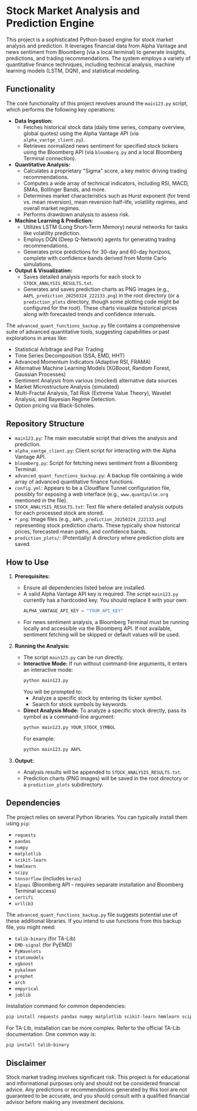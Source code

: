 # Stock Market Analysis and Prediction Engine

This project is a sophisticated Python-based engine for stock market analysis and prediction. It leverages financial data from Alpha Vantage and news sentiment from Bloomberg (via a local terminal) to generate insights, predictions, and trading recommendations. The system employs a variety of quantitative finance techniques, including technical analysis, machine learning models (LSTM, DQN), and statistical modeling.

## Functionality

The core functionality of this project revolves around the `main123.py` script, which performs the following key operations:

*   **Data Ingestion:**
    *   Fetches historical stock data (daily time series, company overview, global quotes) using the Alpha Vantage API (via `alpha_vantge_client.py`).
    *   Retrieves normalized news sentiment for specified stock tickers using the Bloomberg API (via `bloomberg.py` and a local Bloomberg Terminal connection).
*   **Quantitative Analysis:**
    *   Calculates a proprietary "Sigma" score, a key metric driving trading recommendations.
    *   Computes a wide array of technical indicators, including RSI, MACD, SMAs, Bollinger Bands, and more.
    *   Determines market characteristics such as Hurst exponent (for trend vs. mean reversion), mean reversion half-life, volatility regimes, and overall market regimes.
    *   Performs drawdown analysis to assess risk.
*   **Machine Learning & Prediction:**
    *   Utilizes LSTM (Long Short-Term Memory) neural networks for tasks like volatility prediction.
    *   Employs DQN (Deep Q-Network) agents for generating trading recommendations.
    *   Generates price predictions for 30-day and 60-day horizons, complete with confidence bands derived from Monte Carlo simulations.
*   **Output & Visualization:**
    *   Saves detailed analysis reports for each stock to `STOCK_ANALYSIS_RESULTS.txt`.
    *   Generates and saves prediction charts as PNG images (e.g., `AAPL_prediction_20250324_222133.png`) in the root directory (or a `prediction_plots` directory, though some plotting code might be configured for the root). These charts visualize historical prices along with forecasted trends and confidence intervals.

The `advanced_quant_functions_backup.py` file contains a comprehensive suite of advanced quantitative tools, suggesting capabilities or past explorations in areas like:
*   Statistical Arbitrage and Pair Trading
*   Time Series Decomposition (SSA, EMD, HHT)
*   Advanced Momentum Indicators (Adaptive RSI, FRAMA)
*   Alternative Machine Learning Models (XGBoost, Random Forest, Gaussian Processes)
*   Sentiment Analysis from various (mocked) alternative data sources
*   Market Microstructure Analysis (simulated)
*   Multi-Fractal Analysis, Tail Risk (Extreme Value Theory), Wavelet Analysis, and Bayesian Regime Detection.
*   Option pricing via Black-Scholes.

## Repository Structure

*   `main123.py`: The main executable script that drives the analysis and prediction.
*   `alpha_vantge_client.py`: Client script for interacting with the Alpha Vantage API.
*   `bloomberg.py`: Script for fetching news sentiment from a Bloomberg Terminal.
*   `advanced_quant_functions_backup.py`: A backup file containing a wide array of advanced quantitative finance functions.
*   `config.yml`: Appears to be a Cloudflare Tunnel configuration file, possibly for exposing a web interface (e.g., `www.quantpulse.org` mentioned in the file).
*   `STOCK_ANALYSIS_RESULTS.txt`: Text file where detailed analysis outputs for each processed stock are stored.
*   `*.png`: Image files (e.g., `AAPL_prediction_20250324_222133.png`) representing stock prediction charts. These typically show historical prices, forecasted mean paths, and confidence bands.
*   `prediction_plots/`: (Potentially) A directory where prediction plots are saved.

## How to Use

1.  **Prerequisites:**
    *   Ensure all dependencies listed below are installed.
    *   A valid Alpha Vantage API key is required. The script `main123.py` currently has a hardcoded key. You should replace it with your own:
        ```python
        ALPHA_VANTAGE_API_KEY = "YOUR_API_KEY"
        ```
    *   For news sentiment analysis, a Bloomberg Terminal must be running locally and accessible via the Bloomberg API. If not available, sentiment fetching will be skipped or default values will be used.

2.  **Running the Analysis:**
    *   The script `main123.py` can be run directly.
    *   **Interactive Mode:** If run without command-line arguments, it enters an interactive mode:
        ```bash
        python main123.py
        ```
        You will be prompted to:
        *   Analyze a specific stock by entering its ticker symbol.
        *   Search for stock symbols by keywords.
    *   **Direct Analysis Mode:** To analyze a specific stock directly, pass its symbol as a command-line argument:
        ```bash
        python main123.py YOUR_STOCK_SYMBOL
        ```
        For example:
        ```bash
        python main123.py AAPL
        ```

3.  **Output:**
    *   Analysis results will be appended to `STOCK_ANALYSIS_RESULTS.txt`.
    *   Prediction charts (PNG images) will be saved in the root directory or a `prediction_plots` subdirectory.

## Dependencies

The project relies on several Python libraries. You can typically install them using `pip`:

*   `requests`
*   `pandas`
*   `numpy`
*   `matplotlib`
*   `scikit-learn`
*   `hmmlearn`
*   `scipy`
*   `tensorflow` (includes `keras`)
*   `blpapi` (Bloomberg API - requires separate installation and Bloomberg Terminal access)
*   `certifi`
*   `urllib3`

The `advanced_quant_functions_backup.py` file suggests potential use of these additional libraries. If you intend to use functions from this backup file, you might need:

*   `talib-binary` (for TA-Lib)
*   `EMD-signal` (for PyEMD)
*   `PyWavelets`
*   `statsmodels`
*   `xgboost`
*   `pykalman`
*   `prophet`
*   `arch`
*   `empyrical`
*   `joblib`

Installation command for common dependencies:
```bash
pip install requests pandas numpy matplotlib scikit-learn hmmlearn scipy tensorflow blpapi certifi urllib3
```
For TA-Lib, installation can be more complex. Refer to the official TA-Lib documentation. One common way is:
```bash
pip install talib-binary
```

## Disclaimer
Stock market trading involves significant risk. This project is for educational and informational purposes only and should not be considered financial advice. Any predictions or recommendations generated by this tool are not guaranteed to be accurate, and you should consult with a qualified financial advisor before making any investment decisions.